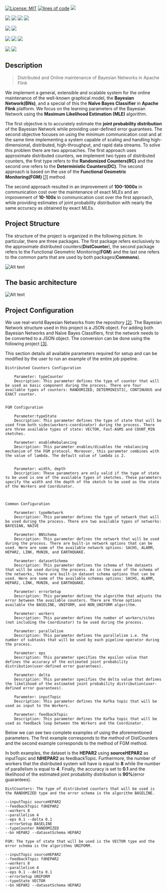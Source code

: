 


<p>

[![License: MIT](https://img.shields.io/badge/License-MIT-gree.svg)](https://opensource.org/licenses/MIT?style=plastic) 
<a href="#!"><img alt="lines of code" src="https://sloc.xyz/github/NikolasTz/flink_bayesian_networks_monitoring/?category=code"></a>
<a href="#!" target="_blank"><img src="https://img.shields.io/static/v1?label=build&message=passing&color=gree?style=flat"/></a>



<a href="https://www.bnlearn.com/bnrepository/" target="_blank"><img src="https://img.shields.io/static/v1?label=&message=Bayesian Networks&color=gree?style=plastic"/></a>
<a href="https://www.cc.gatech.edu/home/isbell/classes/reading/papers/Rish.pdf" target="_blank" ><img src="https://img.shields.io/static/v1?label=&message=Naive Bayes Classifiers&color=gree?style=plastic"/></a>
<a href="https://flink.apache.org/" target="_blank"><img src="https://img.shields.io/static/v1?label=&message=Apache Flink &color=blue?style=plastic"/></a>
<a href="https://kafka.apache.org/" target="_blank"><img src="https://img.shields.io/static/v1?label=&message=Apache Kafka&color=gree?style=plastic"/></a>

<a href="http://users.softnet.tuc.gr/~minos/Papers/edbt19.pdf" target="_blank"><img src="https://img.shields.io/static/v1?label=&message=Functional Geometric Monitoring&color=gree?style=plastic"/></a>
<a href="https://arxiv.org/abs/1108.3413" target="_blank"><img src="https://img.shields.io/static/v1?label=&message=Approximate Distributed Counters&color=gree?style=plastic"/></a>


<a href="https://arxiv.org/abs/1602.03105" target="_blank"><img src="https://img.shields.io/static/v1?label=&message=Graphical Model Sketch&color=gree?style=plastic"/></a>
<a href="http://dimacs.rutgers.edu/~graham/pubs/papers/cmencyc.pdf" target="_blank"><img src="https://img.shields.io/static/v1?label=&message=Count-Min&color=gree?style=plastic"/></a>
<a href="http://dimacs.rutgers.edu/~graham/pubs/papers/streamsnet.pdf" target="_blank"><img src="https://img.shields.io/static/v1?label=&message=Fast-AGMS&color=gree?style=plastic"/></a>

<a href="#!"><img src="https://img.shields.io/static/v1?label=&message=Laplace Smoothing&color=blue?style=plastic"/></a>
<a href="#!"><img src="https://img.shields.io/static/v1?label=&message=Maximum Likelihood Estimation&color=gree?style=plastic"/></a>

</p>

## Description

> Distributed and Online maintenance of Bayesian Networks in Apache Flink

We implement a general, extensible and scalable system for the online maintenance of the well-known graphical model, the **Bayesian Network(BNs)**, and a special of this the **Naïve Bayes Classifier** in **Apache Flink** platform. We focus on the learning parameters of the Bayesian Network using the **Maximum Likelihood Estimation (MLE)** algorithm. 

The first objective is to accurately estimate the **joint probability distribution** of the Bayesian Network while providing user-defined error guarantees. The second objective focuses on using the minimum communication cost and at the same time implementing a system capable of scaling and handling high-dimensional, distributed, high-throughput, and rapid data streams. To solve this problem there are two approaches. The first approach uses approximate distributed counters, we implement two types of distributed counters, the first type refers to the **Randomized Counters(RC)** and the second one refers to the **Deterministic Counters(DC)**. The second approach is based on the use of the **Functional Geometric Monitoring(FGM)** [[1]](https://github.com/NikolasTz/Functional_Geometric_Monitoring) method. 

The second approach resulted in an improvement of **100-1000x** in communication cost over the maintenance of exact MLEs and an improvement of **10-100x** in communication cost over the first approach, while providing estimates of joint probability distribution with nearly the same accuracy as obtained by exact MLEs.



## Project Structure

The structure of the project is organized in the following picture. In particular, there are three packages. The first package refers exclusively to the approximate distributed counters(**DistCounter**), the second package refers to the Functional Geometric Monitoring(**FGM**) and the last one refers to the common parts that are used by both packages(**Commons**).


![Alt text](img/readme/project_structure.png)

## The basic architecture

![Alt text](img/readme/abstract_project_architecture.png)


## Project Configuration


We use real-world Bayesian Networks from the repository [[2]](https://www.bnlearn.com/bnrepository/). The Bayesian Network structure used in this project is a JSON object. For adding both Bayesian Networks and Naïve Bayes Classifiers, first the network needs to be converted to a JSON object. The conversion can be done using the following project [[3]](https://github.com/NikolasTz/Bayesian_Networks).

This section details all available parameters required for setup and can be modified by the user to run an example of the entire job pipeline.



```
Distributed Counters Configuration

    Parameter: typeCounter
    Description: This parameter defines the type of counter that will be used as basic component during the process. There are four available types of counters: RANDOMIZED, DETERMINISTIC, CONTINUOUS and EXACT counter.


FGM Configuration

    Parameter:typeState
    Description: This parameter defines the type of state that will be used from both sides(workers-coordinator) during the process. There are three available types of state: VECTOR, Fast-AGMS and COUNT_MIN sketches.
    
    Parameter: enableRebalancing
    Description: This parameter enables/disables the rebalancing mechanism of the FGM protocol. Moreover, this parameter combines with the value of lambda. The default value of lambda is 2.

    
    Parameter: width, depth
    Description: These parameters are only valid if the type of state to be used is one of the available types of sketches. These parameters specify the width and the depth of the sketch to be used as the state of the Workers and Coordinator.



Common Configuration

    Parameter: typeNetwork
    Description: This parameter defines the type of network that will be used during the process. There are two available types of networks: BAYESIAN, NAÏVE

    Parameter: BNSchema
    Description: This parameter defines the network that will be used during the process. There are built-in network options that can be used. Here are some of the available network options: SACHS, ALARM, HEPAR2, LINK, MUNIN, and EARTHQUAKE.

    Parameter: datasetSchema
    Description: This parameter defines the schema of the datasets that will be used during the process. As in the case of the schema of the networks, there are built-in dataset schema options that can be used. Here are some of the available schemas options: SACHS, ALARM, HEPAR2, LINK, MUNIN, and EARTHQUAKE.

    Parameter: errorSetup
    Description: This parameter defines the algorithm that adjusts the error between the available counters. There are three options available the BASELINE, UNIFORM, and NON_UNIFORM algorithm.

    Parameter: workers
    Description: This parameter defines the number of workers/sites (not including the Coordinator) to be used during the process.

    Parameter: parallelism
    Description: This parameter defines the parallelism i.e. the number of subtasks that will be used by each pipeline operator during the process.

    Parameter: eps
    Description: This parameter specifies the epsilon value that defines the accuracy of the estimated joint probability distribution(user-defined error guarantees). 

    Parameter: delta
    Description: This parameter specifies the delta value that defines the likelihood of the estimated joint probability distribution(user-defined error guarantees). 

    Parameter: inputTopic
    Description: This parameter defines the Kafka topic that will be used as input to the Workers.

    Parameter: feedbackTopic
    Description: This parameter defines the Kafka topic that will be used as feedback loop between the Workers and the Coordinator.

```


Below we can see two complete examples of using the aforementioned parameters. The first example corresponds to the method of DistCounters and the second example corresponds to the method of FGM method.

In both examples, the dataset is the **HEPAR2** using **sourceHEPAR2** as inputTopic and **fdHEPAR2** as feedbackTopic. Furthermore, the number of workers that the distributed system will have is equal to **8** while the number of parallelism is equal to **4**. Finally, the accuracy is set to **0.1** and the likelihood of the estimated joint probability distribution is **90%**(error guarantees). 


```
DistCounters: The type of distributed counters that will be used is the RANDOMIZED type and the error schema is the algorithm BASELINE. 

--inputTopic sourceHEPAR2 
--feedbackTopic fdHEPAR2
--workers 8 
--parallelism 4 
--eps 0.1 --delta 0.1 
--errorSetup BASELINE 
--typeCounter RANDOMIZED 
--bn HEPAR2 --datasetSchema HEPAR2

```

```
FGM: The type of state that will be used is the VECTOR type and the error schema is the algorithms UNIFORM.

--inputTopic sourceHEPAR2 
--feedbackTopic fdHEPAR2 
--workers 8 
--parallelism 4 
--eps 0.1 --delta 0.1 
--errorSetup UNIFORM 
--typeState VECTOR 
--bn HEPAR2 --datasetSchema HEPAR2

```
